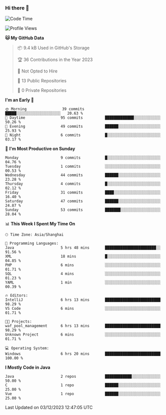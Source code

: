 ### Hi there 👋
<!--START_SECTION:waka-->
![Code Time](http://img.shields.io/badge/Code%20Time-65%20hrs%2031%20mins-blue)

![Profile Views](http://img.shields.io/badge/Profile%20Views-0-blue)

**🐱 My GitHub Data** 

> 📦 9.4 kB Used in GitHub's Storage 
 > 
> 🏆 36 Contributions in the Year 2023
 > 
> 🚫 Not Opted to Hire
 > 
> 📜 13 Public Repositories 
 > 
> 🔑 0 Private Repositories 
 > 
**I'm an Early 🐤** 

```text
🌞 Morning                39 commits          █████░░░░░░░░░░░░░░░░░░░░   20.63 % 
🌆 Daytime                95 commits          █████████████░░░░░░░░░░░░   50.26 % 
🌃 Evening                49 commits          ██████░░░░░░░░░░░░░░░░░░░   25.93 % 
🌙 Night                  6 commits           █░░░░░░░░░░░░░░░░░░░░░░░░   03.17 % 
```
📅 **I'm Most Productive on Sunday** 

```text
Monday                   9 commits           █░░░░░░░░░░░░░░░░░░░░░░░░   04.76 % 
Tuesday                  1 commits           ░░░░░░░░░░░░░░░░░░░░░░░░░   00.53 % 
Wednesday                44 commits          ██████░░░░░░░░░░░░░░░░░░░   23.28 % 
Thursday                 4 commits           █░░░░░░░░░░░░░░░░░░░░░░░░   02.12 % 
Friday                   31 commits          ████░░░░░░░░░░░░░░░░░░░░░   16.40 % 
Saturday                 47 commits          ██████░░░░░░░░░░░░░░░░░░░   24.87 % 
Sunday                   53 commits          ███████░░░░░░░░░░░░░░░░░░   28.04 % 
```


📊 **This Week I Spent My Time On** 

```text
🕑︎ Time Zone: Asia/Shanghai

💬 Programming Languages: 
Java                     5 hrs 48 mins       ███████████████████████░░   91.56 % 
XML                      18 mins             █░░░░░░░░░░░░░░░░░░░░░░░░   04.85 % 
PHP                      6 mins              ░░░░░░░░░░░░░░░░░░░░░░░░░   01.71 % 
SQL                      4 mins              ░░░░░░░░░░░░░░░░░░░░░░░░░   01.23 % 
YAML                     1 min               ░░░░░░░░░░░░░░░░░░░░░░░░░   00.39 % 

🔥 Editors: 
IntelliJ                 6 hrs 13 mins       █████████████████████████   98.29 % 
VS Code                  6 mins              ░░░░░░░░░░░░░░░░░░░░░░░░░   01.71 % 

🐱‍💻 Projects: 
waf_pool_management      6 hrs 13 mins       █████████████████████████   98.29 % 
Unknown Project          6 mins              ░░░░░░░░░░░░░░░░░░░░░░░░░   01.71 % 

💻 Operating System: 
Windows                  6 hrs 20 mins       █████████████████████████   100.00 % 
```

**I Mostly Code in Java** 

```text
Java                     2 repos             ████████████░░░░░░░░░░░░░   50.00 % 
C                        1 repo              ██████░░░░░░░░░░░░░░░░░░░   25.00 % 
Vue                      1 repo              ██████░░░░░░░░░░░░░░░░░░░   25.00 % 
```




 Last Updated on 03/12/2023 12:47:05 UTC
<!--END_SECTION:waka-->
<!--
**0Cherish/0Cherish** is a ✨ _special_ ✨ repository because its `README.md` (this file) appears on your GitHub profile.

Here are some ideas to get you started:

- 🔭 I’m currently working on ...
- 🌱 I’m currently learning ...
- 👯 I’m looking to collaborate on ...
- 🤔 I’m looking for help with ...
- 💬 Ask me about ...
- 📫 How to reach me: ...
- 😄 Pronouns: ...
- ⚡ Fun fact: ...
-->
